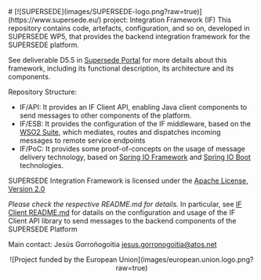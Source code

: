 <link rel="shortcut icon" type="image/png" href="images/favicon.png">
# [![SUPERSEDE](images/SUPERSEDE-logo.png?raw=true)](https://www.supersede.eu/) project: Integration Framework (IF)
This repository contains code, artefacts, configuration, and so on, developed in SUPERSEDE WP5, that provides the backend integration framework for the SUPERSEDE platform.

See deliverable D5.5 in [Supersede Portal](https://www.supersede.eu/) for more details about this framework, including its functional description, its architecture and its components.

Repository Structure:
- IF/API: It provides an IF Client API, enabling Java client components to send messages to other components of the platform.
- IF/ESB: It provides the configuration of the IF middleware, based on the [WSO2 Suite](http://wso2.com/), which mediates, routes and dispatches incoming messages to remote service endpoints
- IF/PoC: It provides some proof-of-concepts on the usage of message delivery technology, based on [Spring IO Framework](http://projects.spring.io/spring-framework/) and [Spring IO Boot](http://projects.spring.io/spring-boot/) technologies.

SUPERSEDE Integration Framework is licensed under the [Apache License, Version 2.0](http://www.apache.org/licenses/LICENSE-2.0)

*Please check the respective README.md for details.*
In particular, see [IF Client README.md](https://github.com/supersede-project/integration/blob/master/IF/API/eu.supersede.if.api/README.md) for datails on the configuration and usage of the IF Client API library to send messages to the backend components of the SUPERSEDE Platform

Main contact: Jesús Gorroñogoitia <jesus.gorronogoitia@atos.net>

<center>![Project funded by the European Union](images/european.union.logo.png?raw=true)</center>
